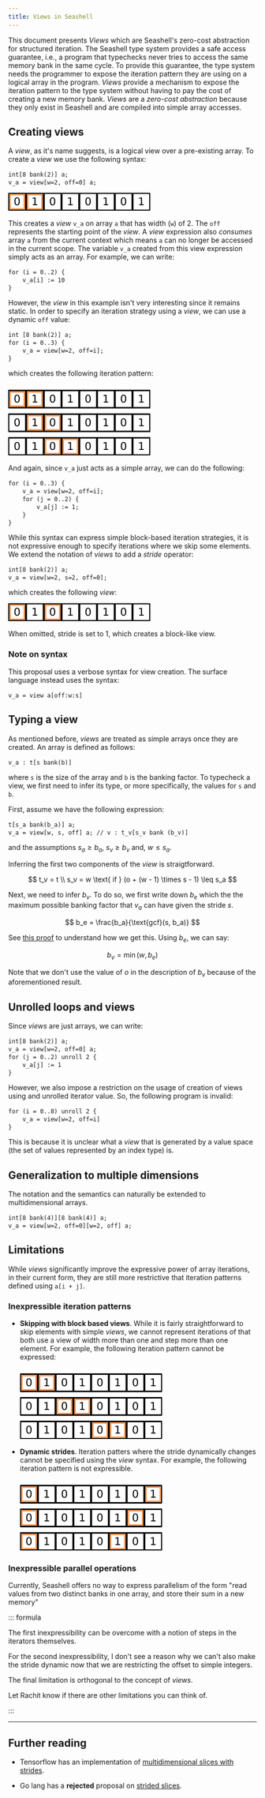 ```yaml
---
title: Views in Seashell
---
```


This document presents _Views_ which are Seashell's zero-cost abstraction for
structured iteration. The Seashell type system provides a safe access
guarantee, i.e., a program that typechecks never tries to access the same
memory bank in the same cycle. To provide this guarantee, the type system
needs the programmer to expose the iteration pattern they are using on a
logical array in the program. _Views_ provide a mechanism to expose the iteration
pattern to the type system without having to pay the cost of creating a new memory
bank. _Views_ are a _zero-cost abstraction_ because they only exist in Seashell
and are compiled into simple array accesses.

## Creating views

A _view_, as it's name suggests, is a logical view over a pre-existing array.
To create a _view_ we use the following syntax:

```
int[8 bank(2)] a;
v_a = view[w=2, off=0] a;
```

![A width 2 view over an array](./img/row-view.png)

This creates a _view_ `v_a` on array `a` that has width (`w`) of 2. The `off`
represents the starting point of the _view_. A _view_ expression
also _consumes_ array `a` from the current context which means `a` can no
longer be accessed in the current scope. The variable `v_a` created from this
view expression simply acts as an array. For example, we can write:

```
for (i = 0..2) {
    v_a[i] := 10
}
```

However, the _view_ in this example isn't very interesting since it remains
static. In order to specify an iteration strategy using a _view_, we can use
a dynamic `off` value:

```
int [8 bank(2)] a;
for (i = 0..3) {
    v_a = view[w=2, off=i];
}
```

which creates the following iteration pattern:

![](./img/row-view-seq.png)

And again, since `v_a` just acts as a simple array, we can do the following:

```
for (i = 0..3) {
    v_a = view[w=2, off=i];
    for (j = 0..2) {
        v_a[j] := 1;
    }
}
```

While this syntax can express simple block-based iteration strategies, it is
not expressive enough to specify iterations where we skip some elements. We
extend the notation of _views_ to add a _stride_ operator:

```
int[8 bank(2)] a;
v_a = view[w=2, s=2, off=0];
```

which creates the following _view_:

![](./img/row-view-stride.png)

When omitted, stride is set to $1$, which creates a block-like view.

### Note on syntax

This proposal uses a verbose syntax for view creation. The surface language
instead uses the syntax:

```
v_a = view a[off:w:s]
```

## Typing a view

As mentioned before, _views_ are treated as simple arrays once they are created.
An array is defined as follows:

```
v_a : t[s bank(b)]
```

where `s` is the size of the array and `b` is the banking factor. To typecheck
a view, we first need to infer its type, or more specifically, the values for
`s` and `b`.

First, assume we have the following expression:

```
t[s_a bank(b_a)] a;
v_a = view[w, s, off] a; // v : t_v[s_v bank (b_v)]
```

and the assumptions $s_a \geq b_a$, $s_v \geq b_v$ and, $w \leq s_a$.

Inferring the first two components of the _view_ is straigtforward.

$$
t_v = t \\
s_v = w \text{ if } (o + (w - 1) \times s - 1) \leq s_a
$$

Next, we need to infer $b_v$. To do so, we first write down $b_e$ which the
the maximum possible banking factor that $v_a$ can have given the stride $s$.

$$
b_e = \frac{b_a}{\text{gcf}(s, b_a)}
$$

See [this proof](https://www.quora.com/What-is-the-general-order-of-an-element-of-a-cyclic-group-of-order-n)
to understand how we get this. Using $b_e$, we can say:

$$
b_v = \min(w, b_e)
$$

Note that we don't use the value of $o$ in the description of $b_v$ because of
the aforementioned result.

## Unrolled loops and views

Since _views_ are just arrays, we can write:

```
int[8 bank(2)] a;
v_a = view[w=2, off=0] a;
for (j = 0..2) unroll 2 {
    v_a[j] := 1
}
```

However, we also impose a restriction on the usage of creation of views using
and unrolled iterator value. So, the following program is invalid:

```
for (i = 0..8) unroll 2 {
    v_a = view[w=2, off=i]
}
```

This is because it is unclear what a _view_ that is generated by a value space
(the set of values represented by an index type) is.

## Generalization to multiple dimensions

The notation and the semantics can naturally be extended to multidimensional
arrays.

```
int[8 bank(4)][8 bank(4)] a;
v_a = view[w=2, off=0][w=2, off] a;
```

## Limitations

While _views_ significantly improve the expressive power of array iterations,
in their current form, they are still more restrictive that iteration patterns
defined using `a[i + j]`.

### Inexpressible iteration patterns

* **Skipping with block based views**. While it is fairly straightforward to
  skip elements with simple _views_, we cannot represent iterations of that both
  use a view of width more than one and step more than one element. For example,
  the following iteration pattern cannot be expressed:

  ![](./img/row-imp-iterator-step.png)

* **Dynamic strides**. Iteration patters where the stride dynamically changes
  cannot be specified using the _view_ syntax. For example, the following iteration
  pattern is not expressible.
  
    ![](./img/row-imp-dyn-stride.png)

### Inexpressible parallel operations

Currently, Seashell offers no way to express parallelism of the form "read
values from two distinct banks in one array, and store their sum in a new
memory"


::: formula

The first inexpressibility can be overcome with a notion of steps in the iterators
themselves.

For the second inexpressibility, I don't see a reason why we can't also make
the stride dynamic now that we are restricting the offset to simple integers.

The final limitation is orthogonal to the concept of _views_.

Let Rachit know if there are other limitations you can think of.

:::

---

## Further reading

* Tensorflow has an implementation of [multidimensional slices with strides](https://www.tensorflow.org/api_docs/python/tf/strided_slice).

* Go lang has a **rejected** proposal on [strided slices](https://github.com/golang/go/issues/13253).